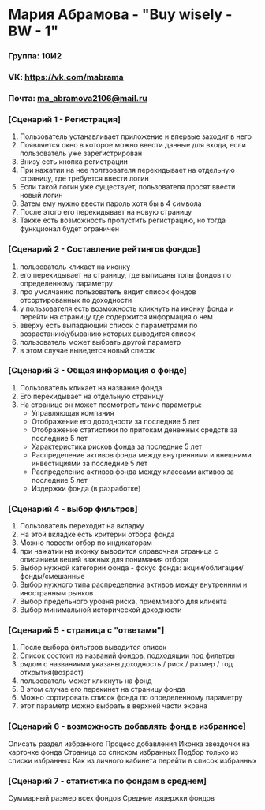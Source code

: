 # Мария Абрамова - "Buy wisely - BW - 1"
### Группа: 10И2
### VK: https://vk.com/mabrama
### Почта: ma_abramova2106@mail.ru


### [Сценарий 1 - Регистрация]
1. Пользователь устанавливает приложение и впервые заходит в него
2. Появляется окно в которое можно ввести данные для входа, если пользователь уже зарегистрирован
3. Внизу есть кнопка регистрации
4. При нажатии на нее полтзователя перекидывает на отдельную страницу, где требуется ввести логин
5. Если такой логин уже существует, пользователя просят ввести новый логин
6. Затем ему нужно ввести пароль хотя бы в 4 символа
7. После этого его перекидывает на новую страницу
8. Также есть возможность пропустить регистрацию, но тогда функционал будет ограничен

### [Сценарий 2 - Составление рейтингов фондов]
1. пользователь кликает на иконку 
2. его перекидывает на страницу, где выписаны топы фондов по определенному параметру
3. про умолчанию пользователь видит список фондов отсортированных по доходности
4. у пользователя есть возможность кликнуть на иконку фонда и перейти на страницу где содержится информация о нем
5. вверху есть выпадающий список с параметрами по возрастанию\убыванию которых выводится список 
6. пользователь может выбрать другой параметр
7. в этом случае выведется новый список


### [Сценарий 3 - Общая информация о фонде]
1. Пользователь кликает на название фонда
2. Его перекидывает на отдельную страницу
3. На странице он может посмотреть такие параметры:
	* Управляющая компания
	* Отображение его доходности за последние 5 лет
	* Отображение статистики по притокам денежных средств за последние 5 лет
	* Характеристика рисков фонда за последние 5 лет
	* Распределение активов фонда между внутренними и внешними инвестициями за последние 5 лет
	* Распределение активов фонда между классами активов за последние 5 лет
	* Издержки фонда (в разработке)
  
 ### [Сценарий 4 - выбор фильтров]
1. Пользователь переходит на вкладку
2. На этой вкладке есть критерии отбора фонда 
3. Можно повести отбор по индикаторам
4. при нажатии на иконку выводится справочная страница с описанием вещей важных для понимания отбора
5. Выбор нужной категории фонда - фокус фонда: акции/облигации/фонды/смешанные
6. Выбор нужного типа распределениа активов между внутренним и иностранным рынков
7. Выбор предельного уровня риска, приемливого для клиента
8. Выбор минимальной исторической доходности
  
  
### [Сценарий 5 - страница с "ответами"]
1. После выбора фильтров выводится список
2. Список состоит из названий фондов, подходящии под фильтры
3. рядом с названиями указаны доходность / риск / размер / год открытия(возраст)
4. пользователь может кликнуть на фонд
5. В этом случае его перекинет на страницу фонда
6. Можно сортировать список фонда по определенному параметру
7. этот параметр можно выбрать в верхней части экрана
  
### [Сценарий 6 - возможность добавлять фонд в избранное]
Описать раздел избранного
	Процесс добавления
	Иконка звездочки на карточке фонда
	Страница со списком избранных
	Подбор только из списки избранных
	Как из личного кабинета перейти в список избранных
  
### [Сценарий 7 - статистика по фондам в среднем]
Суммарный размер всех фондов
	Средние издержки фондов
